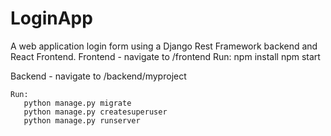 # LoginApp
A web application login form using a Django Rest Framework backend and React Frontend.
Frontend
       - navigate to /frontend 
    Run: npm install
         npm start


Backend 
       - navigate to /backend/myproject

    Run: 
       python manage.py migrate
       python manage.py createsuperuser
       python manage.py runserver 
